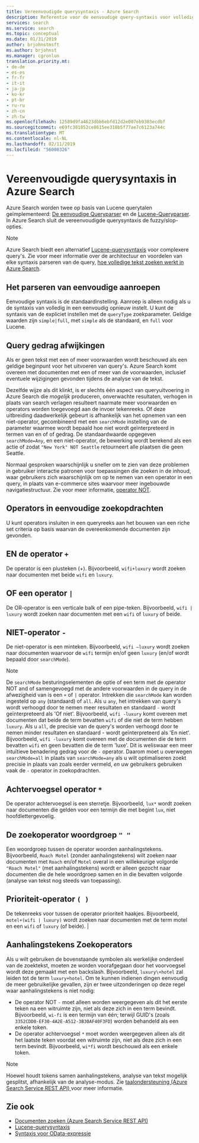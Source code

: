 ```yaml
---
title: Vereenvoudigde querysyntaxis - Azure Search
description: Referentie voor de eenvoudige query-syntaxis voor volledige-tekstquery's in Azure Search gebruikt.
services: search
ms.service: search
ms.topic: conceptual
ms.date: 01/31/2019
author: brjohnstmsft
ms.author: brjohnst
ms.manager: cgronlun
translation.priority.mt:
- de-de
- es-es
- fr-fr
- it-it
- ja-jp
- ko-kr
- pt-br
- ru-ru
- zh-cn
- zh-tw
ms.openlocfilehash: 12589d9fa4623dbb6ebfd12d2e007eb9303ecdbf
ms.sourcegitcommit: e69fc381852ce8615ee318b5f77ae7c6123a744c
ms.translationtype: MT
ms.contentlocale: nl-NL
ms.lasthandoff: 02/11/2019
ms.locfileid: "56008326"
---
```

# <a name="simple-query-syntax-in-azure-search"></a>Vereenvoudigde querysyntaxis in Azure Search
Azure Search worden twee op basis van Lucene querytalen geïmplementeerd: [De eenvoudige Queryparser](https://lucene.apache.org/core/4_7_0/queryparser/org/apache/lucene/queryparser/simple/SimpleQueryParser.html) en de [Lucene-Queryparser](https://lucene.apache.org/core/4_10_2/queryparser/org/apache/lucene/queryparser/classic/package-summary.html). In Azure Search sluit de vereenvoudigde querysyntaxis de fuzzy/slop-opties.  

> [!NOTE]  
>  Azure Search biedt een alternatief [Lucene-querysyntaxis](query-lucene-syntax.md) voor complexere query's. Zie voor meer informatie over de architectuur en voordelen van elke syntaxis parseren van de query, [hoe volledige tekst zoeken werkt in Azure Search](https://docs.microsoft.com/azure/search/search-lucene-query-architecture).

## <a name="how-to-invoke-simple-parsing"></a>Het parseren van eenvoudige aanroepen

Eenvoudige syntaxis is de standaardinstelling. Aanroep is alleen nodig als u de syntaxis van volledig in een eenvoudig opnieuw instelt. U kunt de syntaxis van de expliciet instellen met de `queryType` zoekparameter. Geldige waarden zijn `simple|full`, met `simple` als de standaard, en `full` voor Lucene. 

## <a name="query-behavior-anomalies"></a>Query gedrag afwijkingen

Als er geen tekst met een of meer voorwaarden wordt beschouwd als een geldige beginpunt voor het uitvoeren van query's. Azure Search komt overeen met documenten met een of meer van de voorwaarden, inclusief eventuele wijzigingen gevonden tijdens de analyse van de tekst. 

Dezelfde wijze als dit klinkt, is er slechts één aspect van queryuitvoering in Azure Search die *mogelijk* produceren, onverwachte resultaten, verhogen in plaats van search verlagen resulteert naarmate meer voorwaarden en operators worden toegevoegd aan de invoer tekenreeks. Of deze uitbreiding daadwerkelijk gebeurt is afhankelijk van het opnemen van een niet-operator, gecombineerd met een `searchMode` instelling van de parameter waarmee wordt bepaald hoe niet wordt geïnterpreteerd in termen van en of of gedrag. De standaardwaarde opgegeven `searchMode=Any`, en een niet-operator, de bewerking wordt berekend als een actie of zodat `"New York" NOT Seattle` retourneert alle plaatsen die geen Seattle.  

Normaal gesproken waarschijnlijk u sneller om te zien van deze problemen in gebruiker interactie patronen voor toepassingen die zoeken in de inhoud, waar gebruikers zich waarschijnlijk om op te nemen van een operator in een query, in plaats van e-commerce sites waarvoor meer ingebouwde navigatiestructuur. Zie voor meer informatie, [operator NOT](#not-operator). 

## <a name="operators-in-simple-search"></a>Operators in eenvoudige zoekopdrachten

U kunt operators insluiten in een queryreeks aan het bouwen van een riche set criteria op basis waarvan de overeenkomende documenten zijn gevonden. 

## <a name="and-operator-"></a>EN de operator `+`

De operator is een plusteken (+). Bijvoorbeeld, `wifi+luxury` wordt zoeken naar documenten met beide `wifi` en `luxury`.

## <a name="or-operator-"></a>OF een operator `|`

De OR-operator is een verticale balk of een pipe-teken. Bijvoorbeeld, `wifi | luxury` wordt zoeken naar documenten met een `wifi` of `luxury` of beide.

<a name="not-operator"></a>

## <a name="not-operator--"></a>NIET-operator `-`

De niet-operator is een minteken. Bijvoorbeeld, `wifi –luxury` wordt zoeken naar documenten waarvoor de `wifi` termijn en/of geen `luxury` (en/of wordt bepaald door `searchMode`).

> [!NOTE]  
>  De `searchMode` besturingselementen de optie of een term met de operator NOT and of samengevoegd met de andere voorwaarden in de query in de afwezigheid van is een `+` of `|` operator. Intrekken die `searchMode` kan worden ingesteld op `any` (standaard) of `all`. Als u `any`, het intrekken van query's wordt verhoogd door te nemen meer resultaten en standaard `-` wordt geïnterpreteerd als 'Of niet'. Bijvoorbeeld, `wifi -luxury` komt overeen met documenten dat beide de term bevatten `wifi` of die niet de term hebben `luxury`. Als u `all`, de precisie van de query's worden verhoogd door te nemen minder resultaten en standaard - wordt geïnterpreteerd als 'En niet'. Bijvoorbeeld, `wifi -luxury` komt overeen met de documenten die de term bevatten `wifi` en geen bevatten die de term 'luxe'. Dit is weliswaar een meer intuïtieve benadering gedrag voor de `-` operator. Daarom moet u overwegen `searchMode=all` in plaats van `searchMode=any` als u wilt optimaliseren zoekt precisie in plaats van zoals eerder vermeld, *en* uw gebruikers gebruiken vaak de `-` operator in zoekopdrachten.

## <a name="suffix-operator-"></a>Achtervoegsel operator `*`

De operator achtervoegsel is een sterretje. Bijvoorbeeld, `lux*` wordt zoeken naar documenten die gelden voor een termijn die met begint `lux`, niet hoofdlettergevoelig.  

## <a name="phrase-search-operator--"></a>De zoekoperator woordgroep `" "`

Een woordgroep tussen de operator woorden aanhalingstekens. Bijvoorbeeld, `Roach Motel` (zonder aanhalingstekens) wilt zoeken naar documenten met `Roach` en/of `Motel` overal in een willekeurige volgorde `"Roach Motel"` (met aanhalingstekens) wordt er alleen gezocht naar documenten die de hele woordgroep samen en in die bevatten volgorde (analyse van tekst nog steeds van toepassing).

## <a name="precedence-operator--"></a>Prioriteit-operator `( )`

De tekenreeks voor tussen de operator prioriteit haakjes. Bijvoorbeeld, `motel+(wifi | luxury)` wordt zoeken naar documenten met de term motel en een `wifi` of `luxury` (of beide). |  

## <a name="escaping-search-operators"></a>Aanhalingstekens Zoekoperators  

 Als u wilt gebruiken de bovenstaande symbolen als werkelijke onderdeel van de zoektekst, moeten ze worden voorafgegaan door het voorvoegsel wordt deze gemaakt met een backslash. Bijvoorbeeld, `luxury\+hotel` zal leiden tot de term `luxury+hotel`. Om te kunnen indienen dingen eenvoudig de meer gebruikelijke gevallen, zijn er twee uitzonderingen op deze regel waar aanhalingstekens is niet nodig:  

- De operator NOT `-` moet alleen worden weergegeven als dit het eerste teken na een witruimte zijn, niet als deze zich in een term bevindt. Bijvoorbeeld, `wi-fi` is een termijn van één; terwijl GUID's (zoals `3352CDD0-EF30-4A2E-A512-3B30AF40F3FD`) worden behandeld als een enkele token.
- De operator achtervoegsel `*` moet worden weergegeven alleen als dit het laatste teken voordat een witruimte zijn, niet als deze zich in een term bevindt. Bijvoorbeeld, `wi*fi` wordt beschouwd als een enkele token.

> [!NOTE]  
>  Hoewel houdt tokens samen aanhalingstekens, analyse van tekst mogelijk gesplitst, afhankelijk van de analyse-modus. Zie [taalondersteuning &#40;Azure Search Service REST API&#41; ](index-add-language-analyzers.md) voor meer informatie.  

## <a name="see-also"></a>Zie ook  

+ [Documenten zoeken &#40;Azure Search Service REST API&#41;](https://docs.microsoft.com/rest/api/searchservice/Search-Documents) 
+ [Lucene-querysyntaxis](query-lucene-syntax.md)
+ [Syntaxis voor OData-expressie](query-odata-filter-orderby-syntax.md) 
